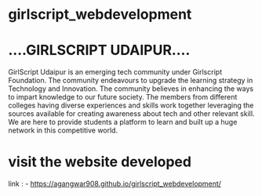# girlscript_webdevelopment

# ....GIRLSCRIPT UDAIPUR....

GirlScript Udaipur is an emerging tech community under Girlscript Foundation. The community endeavours to upgrade the learning strategy in Technology and Innovation. 
The community believes in enhancing the ways to impart knowledge to our future society. The members from different colleges having diverse experiences and skills work together leveraging the sources available for creating awareness about tech and other relevant skill.
We are here to provide students a platform to learn and built up a huge network in this competitive world.

# visit the website developed 

link : -  https://agangwar908.github.io/girlscript_webdevelopment/
